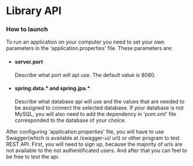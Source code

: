 # Library API

### How to launch

To run an application on your computer you need to set your own parameters in the 'application.properties' file. These parameters are:
* #### server.port
    Describe what port will api use. The default value is 8080.

* #### spring.data.* and spring.jpa.*

    Describe what database api will use and the values that are needed to be assigned to connect the selected database. If your database is not MySQL, you will also need to add the dependency in 'pom.xml' file corresponded to the database of your choice.

After configuring 'application.properties' file, you will have to use Swagger(which is available at /swagger-ui/ url) or other program to test REST API. First, you will need to sign up, because the majority of urls are not available to the not authentificated users. And after that you can feel to be free to test the api.
